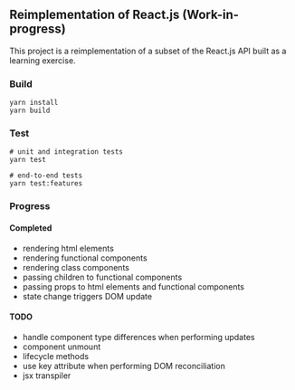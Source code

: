 
## Reimplementation of React.js (Work-in-progress)

This project is a reimplementation of a subset of the React.js API built as a learning exercise.

### Build

```
yarn install
yarn build
```

### Test

```
# unit and integration tests
yarn test

# end-to-end tests
yarn test:features
```

### Progress

#### Completed

* rendering html elements
* rendering functional components
* rendering class components
* passing children to functional components
* passing props to html elements and functional components
* state change triggers DOM update

#### TODO

* handle component type differences when performing updates
* component unmount
* lifecycle methods
* use key attribute when performing DOM reconciliation
* jsx transpiler

